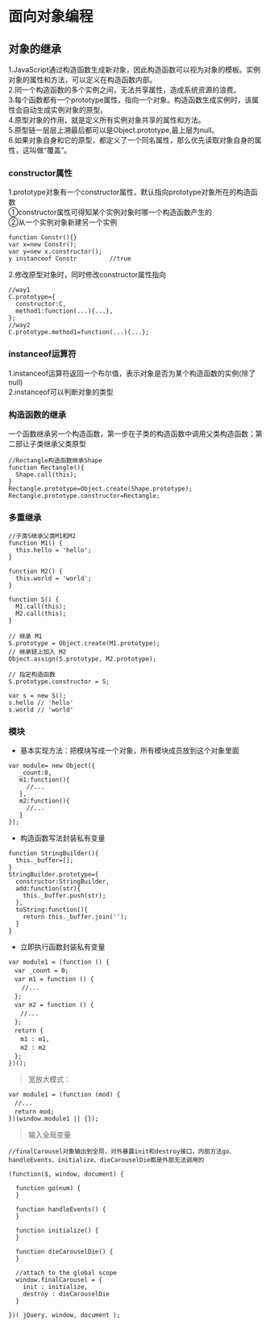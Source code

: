 # 面向对象编程
## 对象的继承
1.JavaScript通过构造函数生成新对象，因此构造函数可以视为对象的模板。实例对象的属性和方法，可以定义在构造函数内部。  
2.同一个构造函数的多个实例之间，无法共享属性，造成系统资源的浪费。  
3.每个函数都有一个prototype属性，指向一个对象。构造函数生成实例时，该属性会自动生成实例对象的原型。    
4.原型对象的作用，就是定义所有实例对象共享的属性和方法。  
5.原型链一层层上溯最后都可以是Object.prototype,最上层为null。  
6.如果对象自身和它的原型，都定义了一个同名属性，那么优先读取对象自身的属性，这叫做“覆盖”。  
### constructor属性 
1.prototype对象有一个constructor属性，默认指向prototype对象所在的构造函数  
①constructor属性可得知某个实例对象时哪一个构造函数产生的  
②从一个实例对象新建另一个实例
```
function Constr(){}
var x=new Constr();
var y=new x.constructor();
y instanceof Constr         //true
```
2.修改原型对象时，同时修改constructor属性指向
```
//way1
C.prototype={
  constructor:C,
  method1:function(...){...},
};
//way2
C.prototype.method1=function(...){...};
```
### instanceof运算符
1.instanceof运算符返回一个布尔值，表示对象是否为某个构造函数的实例(除了null)  
2.instanceof可以判断对象的类型  
### 构造函数的继承
一个函数继承另一个构造函数，第一步在子类的构造函数中调用父类构造函数；第二部让子类继承父类原型  
```
//Rectangle构造函数继承Shape
function Rectangle(){
  Shape.call(this);
}
Rectangle.prototype=Object.create(Shape.prototype);
Rectangle.prototype.constructor=Rectangle;
```
### 多重继承
```
//子类S继承父类M1和M2
function M1() {
  this.hello = 'hello';
}

function M2() {
  this.world = 'world';
}

function S() {
  M1.call(this);
  M2.call(this);
}

// 继承 M1
S.prototype = Object.create(M1.prototype);
// 继承链上加入 M2
Object.assign(S.prototype, M2.prototype);

// 指定构造函数
S.prototype.constructor = S;

var s = new S();
s.hello // 'hello'
s.world // 'world'
```
### 模块
- 基本实现方法：把模块写成一个对象，所有模块成员放到这个对象里面  
 ```
 var module= new Object({
    _count:0,
    m1:function(){
      //...
    },
    m2:function(){
      //...
    }
});
```
- 构造函数写法封装私有变量  
```
function StringBuilder(){
  this._buffer=[];
}
StringBuilder.prototype={
  constructor:StringBuilder,
  add:function(str){
    this._buffer.push(str);
  },
  toString:function(){
    return this._buffer.join('');
  }
}
```
- 立即执行函数封装私有变量
```
var module1 = (function () {
　var _count = 0;
　var m1 = function () {
　  //...
　};
　var m2 = function () {
　　//...
　};
　return {
　　m1 : m1,
　　m2 : m2
　};
})();
```
> 宽放大模式：
```
var module1 = (function (mod) {
　//...
　return mod;
})(window.module1 || {});
```
> 输入全局变量
```
//finalCarousel对象输出到全局，对外暴露init和destroy接口，内部方法go、handleEvents、initialize、dieCarouselDie都是外部无法调用的

(function($, window, document) {

  function go(num) {
  }

  function handleEvents() {
  }

  function initialize() {
  }

  function dieCarouselDie() {
  }

  //attach to the global scope
  window.finalCarousel = {
    init : initialize,
    destroy : dieCarouselDie
  }

})( jQuery, window, document );
```
